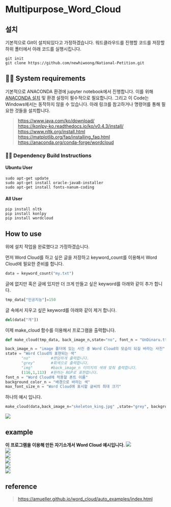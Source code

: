 # Multipurpose_Word_Cloud

## 설치
기본적으로 Git이 설치되있다고 가정하겠습니다. 워드클라우드를 진행할 코드를 저장할 하위 폴터에서 아래 코드를 실행시킵니다.

```
git init
git clone https://github.com/newhiwoong/National-Petition.git
```

## 👨‍💻 System requirements
기본적으로 ANACONDA 환경에 jupyter notebook에서 진행합니다. 이를 위해 [ANACONDA 설치](https://www.anaconda.com/download/) 및 환경 설정이 필수적으로 필요합니다. 그리고 이 Code는 Windows에서는 동작하지 않을 수 있습니다. 아래 링크를 참고하거나 명령어를 통해 필요한 것들을 설치합니다.

> https://www.java.com/ko/download/  
> https://konlpy-ko.readthedocs.io/ko/v0.4.3/install/  
> https://www.nltk.org/install.html  
> https://matplotlib.org/faq/installing_faq.html  
> https://anaconda.org/conda-forge/wordcloud  

### 👩‍💻 Dependency Build Instructions

#### Ubuntu User
```
sudo apt-get update
sudo apt-get install oracle-java8-installer
sudo apt-get install fonts-nanum-coding
```

#### All User
```
pip install nltk
pip install konlpy
pip install wordcloud
```


## How to use
위에 설치 작업을 완료했다고 가정하겠습니다.  

먼저 Word Cloud를 하고 싶은 글을 저장하고 keyword_count를 이용해서 Word Cloud에 필요한 준비를 합니다.  
``` python
data = keyword_count("my.txt")
```

글에 없지만 혹은 글에 있지만 더 크게 만들고 싶은 keyword를 아래와 같이 추가 합니다.  
``` python
tmp_data["인공지능"]=150
```

글 속에서 지우고 싶은 keyword를 아래와 같이 제거 합니다.  
``` python
del(data["개"])
```

이제 make_cloud 함수를 이용해서 프로그램을 출력합니다.  
``` python
def make_cloud(tmp_data, back_image_n,state="no", font_n = "UnDinaru.ttf",background_color_n='white', max_font_size_n = 40):

back_image_n = "image 폴더에 있는 사진 중 Word Cloud의 모습이 되길 바라는 사진"
state = "Word Cloud의 표현되는 색"
       "no"         #랜덤하게 출력합니다.
       "grey"       #회색으로 출력합니다.
       "img"        #back_image_n 이미지의 색에 맞춰 출력합니다.
       (116,1,113)  #원하는 RGP로 표현합니다.
font_n = "Word Cloud에 적용할 폰트 이름"
background_color_n = "배경으로 바라는 색"
max_font_size_n = "Word Cloud에 표시할 글씨의 최대 크기"
```

하나의 예시 입니다.   
``` python
make_cloud(data,back_image_n="skeleton_king.jpg" ,state="grey", background_color_n='black', max_font_size_n = 50, font_n="malgun.ttf")
``` 
![](output/ex5.png) 

## example
<b>이 프로그램을 이용해 만든 자기소개서 Word Cloud 예시입니다.</b>
![](output/ex1.png)  
![](output/ex2.png)  
![](output/ex3.png)  
![](output/ex4.png)  
![](output/ex5.png)  
![](output/ex6.png)

## reference
> https://amueller.github.io/word_cloud/auto_examples/index.html

